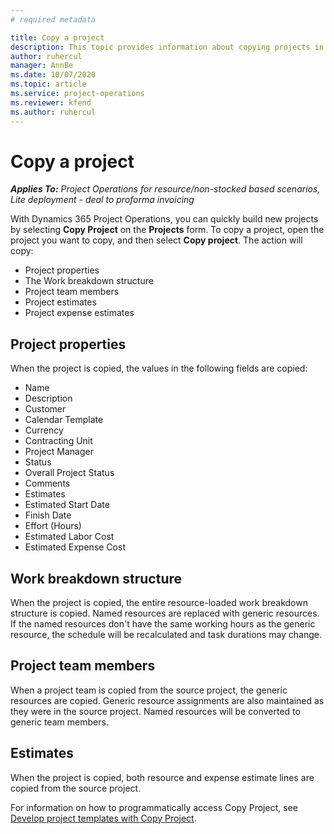 ```yaml
---
# required metadata

title: Copy a project
description: This topic provides information about copying projects in Dynamics 365 Project Operations. 
author: ruhercul
manager: AnnBe
ms.date: 10/07/2020
ms.topic: article
ms.service: project-operations
ms.reviewer: kfend 
ms.author: ruhercul
---
```


# Copy a project

_**Applies To:** Project Operations for resource/non-stocked based scenarios, Lite deployment - deal to proforma invoicing_

With Dynamics 365 Project Operations, you can quickly build new projects by selecting **Copy Project** on the **Projects** form. To copy a project, open the project you want to copy, and then select **Copy project**. The action will copy:

- Project properties
- The Work breakdown structure
- Project team members
- Project estimates
- Project expense estimates

## Project properties

When the project is copied, the values in the following fields are copied:

- Name
- Description
- Customer
- Calendar Template
- Currency
- Contracting Unit
- Project Manager
- Status
- Overall Project Status
- Comments
- Estimates
- Estimated Start Date
- Finish Date
- Effort (Hours)
- Estimated Labor Cost
- Estimated Expense Cost

## Work breakdown structure

When the project is copied, the entire resource-loaded work breakdown structure is copied. Named resources are replaced with generic resources. If the named resources don't have the same working hours as the generic resource, the schedule will be recalculated and task durations may change.

## Project team members

When a project team is copied from the source project, the generic resources are copied. Generic resource assignments are also maintained as they were in the source project. Named resources will be converted to generic team members.

## Estimates

When the project is copied, both resource and expense estimate lines are copied from the source project. 

For information on how to programmatically access Copy Project, see [Develop project templates with Copy Project](dev-copy-project.md).
